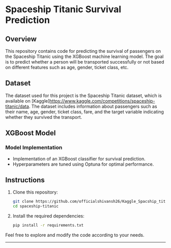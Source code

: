 # Spaceship Titanic Survival Prediction

## Overview

This repository contains code for predicting the survival of passengers on the Spaceship Titanic using the XGBoost machine learning model. The goal is to predict whether a person will be transported successfully or not based on different features such as age, gender, ticket class, etc.

## Dataset

The dataset used for this project is the Spaceship Titanic dataset, which is available on [Kaggle]https://www.kaggle.com/competitions/spaceship-titanic/data. The dataset includes information about passengers such as their name, age, gender, ticket class, fare, and the target variable indicating whether they survived the transport.

## XGBoost Model

### Model Implementation

- Implementation of an XGBoost classifier for survival prediction.
- Hyperparameters are tuned using Optuna for optimal performance.


## Instructions

1. Clone this repository:

   ```bash
   git clone https://github.com/officialshivansh26/Kaggle_Spacship_titanic.git
   cd spaceship-titanic
   ```

2. Install the required dependencies:

   ```bash
   pip install -r requirements.txt
   ```


Feel free to explore and modify the code according to your needs.

---
